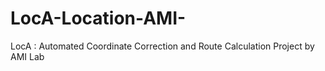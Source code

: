 # LocA-Location-AMI-
LocA : Automated Coordinate Correction and Route Calculation Project by AMI Lab
